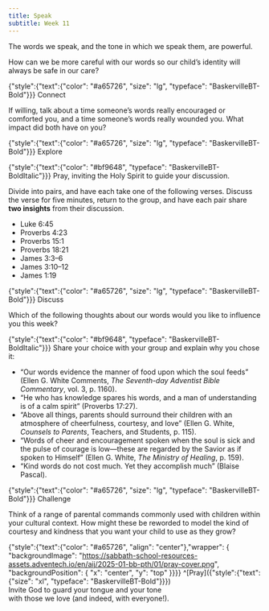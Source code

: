 ```yaml
---
title: Speak
subtitle: Week 11
---
```


The words we speak, and the tone in which we speak them, are powerful. 

How can we be more careful with our words so our child’s identity will always be safe in our care?

{"style":{"text":{"color": "#a65726", "size": "lg", "typeface": "BaskervilleBT-Bold"}}}
Connect

If willing, talk about a time someone’s words really encouraged or comforted you, and a time someone’s words really wounded you. What impact did both have on you?

{"style":{"text":{"color": "#a65726", "size": "lg", "typeface": "BaskervilleBT-Bold"}}}
Explore

{"style":{"text":{"color": "#bf9648", "typeface": "BaskervilleBT-BoldItalic"}}}
Pray, inviting the Holy Spirit to guide your discussion.

Divide into pairs, and have each take one of the following verses. Discuss the verse for five minutes, return to the group, and have each pair share **two insights** from their discussion.

- Luke 6:45
- Proverbs 4:23
- Proverbs 15:1
- Proverbs 18:21
- James 3:3–6
- James 3:10–12
- James 1:19

{"style":{"text":{"color": "#a65726", "size": "lg", "typeface": "BaskervilleBT-Bold"}}}
Discuss

Which of the following thoughts about our words would you like to influence you this week?

{"style":{"text":{"color": "#bf9648", "typeface": "BaskervilleBT-BoldItalic"}}}
Share your choice with your group and explain why you chose it:
- “Our words evidence the manner of food upon which the soul feeds” (Ellen G. White Comments, _The Seventh-day Adventist Bible Commentary_, vol. 3, p. 1160).
- “He who has knowledge spares his words, and a man of understanding is of a calm spirit” (Proverbs 17:27).
- “Above all things, parents should surround their children with an atmosphere of cheerfulness, courtesy, and love” (Ellen G. White, _Counsels to Parents_, Teachers, and Students, p. 115).
- “Words of cheer and encouragement spoken when the soul is sick and the pulse of courage is low—these are regarded by the Savior as if spoken to Himself” (Ellen G. White, _The Ministry of Healing_, p. 159).
- “Kind words do not cost much. Yet they accomplish much” (Blaise Pascal).

{"style":{"text":{"color": "#a65726", "size": "lg", "typeface": "BaskervilleBT-Bold"}}}
Challenge

Think of a range of parental commands commonly used with children within your cultural context. How might these be reworded to model the kind of courtesy and kindness that you want your child to use as they grow?

{"style":{"text":{"color": "#a65726", "align": "center"},"wrapper": { "backgroundImage": "https://sabbath-school-resources-assets.adventech.io/en/aij/2025-01-bb-pth/01/pray-cover.png", "backgroundPosition": { "x": "center", "y": "top" }}}}
^[Pray]({"style":{"text":{"size": "xl", "typeface": "BaskervilleBT-Bold"}}})\
Invite God to guard your tongue and your tone\
with those we love (and indeed, with everyone!).